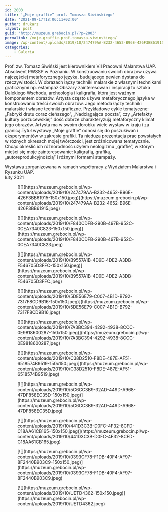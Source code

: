 ```yaml
---
id: 2003
title: '„Moje graffie” prof. Tomasza Siwińskiego'
date: '2021-09-17T18:06:11+02:00'
author: drukarz
layout: post
guid: 'http://muzeum.grebocin.pl/?p=2003'
permalink: /moje-graffie-prof-tomasza-siwinskiego/
image: /wp-content/uploads/2019/10/247479AA-B232-4652-B96E-426F3BB61915.jpeg
categories:
    - Galeria
---
```


Prof. zw. Tomasz Siwiński jest kierownikiem VII Pracowni Malarstwa UAP. Absolwent PWSSP w Poznaniu. W konstruowaniu swoich obrazów używa najczęściej metaforycznego języka, budującego pewien dystans do rzeczywistości. W obrazach łączy techniki malarskie z własnymi technikami graficznymi np. estampaż.Obszary zainteresowań i inspiracji to sztuka Dalekiego Wschodu, archeologia i kaligrafia, która jest ważnym komponentem obrazów. Artysta często używa metaforycznego języka w konstruowaniu treści swoich obrazów. Jego metoda łączy techniki malarskie i własne techniki graficzne. Przykładowe cykle tematyczne: „Fabryki drutu coraz cieńszego”, „Nadciągająca poczta”, czy „Artefakty kultury porzucewskiej” dość dobrze charakteryzują metaforyczny klimat jego obrazów. Artysta ma w swoim dorobku wiele wystaw w kraju i za granicą.Tytuł wystawy „Moje graffie” odnosi się do poszukiwań i eksperymentów w zakresie grafiki. Ta nieduża prezentacja prac powstałych w różnych okresach mojej twórczości, jest zróżnicowana tematycznie. Chcąc określić ich różnorodność użyłem neologizmu „graffie”, w którym mieści się moje zainteresowanie: kaligrafią, grafiką, „autoreprodukcyjnością” i różnymi formami stampaży.

<div></div><div>Wystawa zorganizowana w ramach współpracy z Wydziałem Malarstwa i Rysunku UAP.</div>luty 2021

<div class="gallery galleryid-2003 gallery-columns-5 gallery-size-thumbnail" id="gallery-17"><figure class="gallery-item"><div class="gallery-icon landscape"> [![](https://muzeum.grebocin.pl/wp-content/uploads/2019/10/247479AA-B232-4652-B96E-426F3BB61915-150x150.jpeg)](https://muzeum.grebocin.pl/wp-content/uploads/2019/10/247479AA-B232-4652-B96E-426F3BB61915.jpeg) </div></figure><figure class="gallery-item"><div class="gallery-icon landscape"> [![](https://muzeum.grebocin.pl/wp-content/uploads/2019/10/F840CDFB-290B-497B-952C-0CEA7340C823-150x150.jpeg)](https://muzeum.grebocin.pl/wp-content/uploads/2019/10/F840CDFB-290B-497B-952C-0CEA7340C823.jpeg) </div></figure><figure class="gallery-item"><div class="gallery-icon landscape"> [![](https://muzeum.grebocin.pl/wp-content/uploads/2019/10/B9557A1B-4D9E-4DE2-A3DB-F546705D3FFC-150x150.jpeg)](https://muzeum.grebocin.pl/wp-content/uploads/2019/10/B9557A1B-4D9E-4DE2-A3DB-F546705D3FFC.jpeg) </div></figure><figure class="gallery-item"><div class="gallery-icon portrait"> [![](https://muzeum.grebocin.pl/wp-content/uploads/2019/10/5DE56E79-C007-4B1D-B792-7317F8CD9B16-150x150.jpeg)](https://muzeum.grebocin.pl/wp-content/uploads/2019/10/5DE56E79-C007-4B1D-B792-7317F8CD9B16.jpeg) </div></figure><figure class="gallery-item"><div class="gallery-icon portrait"> [![](https://muzeum.grebocin.pl/wp-content/uploads/2019/10/7A3BC394-4292-4938-8CCC-0E9818600287-150x150.jpeg)](https://muzeum.grebocin.pl/wp-content/uploads/2019/10/7A3BC394-4292-4938-8CCC-0E9818600287.jpeg) </div></figure><figure class="gallery-item"><div class="gallery-icon landscape"> [![](https://muzeum.grebocin.pl/wp-content/uploads/2019/10/C38D2510-F8DE-487E-AF51-6518574B9519-150x150.jpeg)](https://muzeum.grebocin.pl/wp-content/uploads/2019/10/C38D2510-F8DE-487E-AF51-6518574B9519.jpeg) </div></figure><figure class="gallery-item"><div class="gallery-icon landscape"> [![](https://muzeum.grebocin.pl/wp-content/uploads/2019/10/5C6CC3B9-32AD-449D-A968-47DF858EC35D-150x150.jpeg)](https://muzeum.grebocin.pl/wp-content/uploads/2019/10/5C6CC3B9-32AD-449D-A968-47DF858EC35D.jpeg) </div></figure><figure class="gallery-item"><div class="gallery-icon landscape"> [![](https://muzeum.grebocin.pl/wp-content/uploads/2019/10/441D3C3B-D0FC-4F32-8CFD-C18AA61CB165-150x150.jpeg)](https://muzeum.grebocin.pl/wp-content/uploads/2019/10/441D3C3B-D0FC-4F32-8CFD-C18AA61CB165.jpeg) </div></figure><figure class="gallery-item"><div class="gallery-icon landscape"> [![](https://muzeum.grebocin.pl/wp-content/uploads/2019/10/0393CF78-F1DB-40F4-AF97-8F2440B903C9-150x150.jpeg)](https://muzeum.grebocin.pl/wp-content/uploads/2019/10/0393CF78-F1DB-40F4-AF97-8F2440B903C9.jpeg) </div></figure><figure class="gallery-item"><div class="gallery-icon landscape"> [![](https://muzeum.grebocin.pl/wp-content/uploads/2019/10/UETD4362-150x150.jpeg)](https://muzeum.grebocin.pl/wp-content/uploads/2019/10/UETD4362.jpeg) </div></figure> </div>